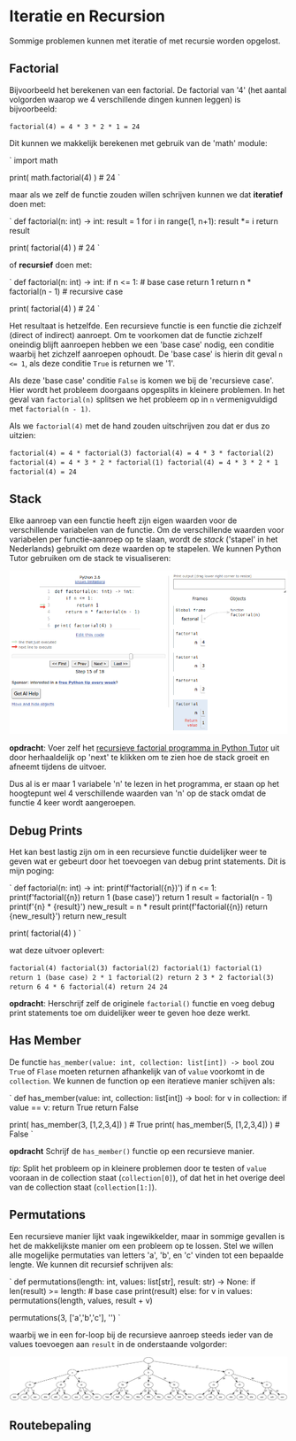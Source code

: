 # Iteratie en Recursion

Sommige problemen kunnen met iteratie of met recursie worden
opgelost.

## Factorial
Bijvoorbeeld het berekenen van een factorial. De factorial
van '4' (het aantal volgorden waarop we 4 verschillende dingen kunnen
leggen) is bijvoorbeeld:

`
factorial(4) = 4 * 3 * 2 * 1 = 24
`

Dit kunnen we makkelijk berekenen met gebruik van de 'math' module:

`
import math

print( math.factorial(4) ) # 24
`

maar als we zelf de functie zouden willen schrijven kunnen we dat
**iteratief** doen met:

`
def factorial(n: int) -> int:
    result = 1
    for i in range(1, n+1):
        result *= i
    return result

print( factorial(4) ) # 24
`

of **recursief** doen met:

`
def factorial(n: int) -> int:
    if n <= 1: # base case 
        return 1
    return n * factorial(n - 1) # recursive case


print( factorial(4) ) # 24
`

Het resultaat is hetzelfde. Een recursieve functie is een functie die
zichzelf (direct of indirect) aanroept. Om te voorkomen dat de functie
zichzelf oneindig blijft aanroepen hebben we een 'base case' nodig,
een conditie waarbij het zichzelf aanroepen ophoudt. De 'base case' is
hierin dit geval `n <= 1`, als deze conditie `True` is returnen we '1'.

Als deze 'base case' conditie `False` is komen we bij de 'recursieve
case'. Hier wordt het probleem doorgaans opgesplits in kleinere
problemen. In het geval van `factorial(n)` splitsen we het probleem op
in `n` vermenigvuldigd met `factorial(n - 1)`.

Als we `factorial(4)` met de hand zouden uitschrijven zou dat er dus
zo uitzien:

`
factorial(4) = 4 * factorial(3)
factorial(4) = 4 * 3 * factorial(2)
factorial(4) = 4 * 3 * 2 * factorial(1)
factorial(4) = 4 * 3 * 2 * 1
factorial(4) = 24
`

## Stack

Elke aanroep van een functie heeft zijn eigen waarden voor de
verschillende variabelen van de functie. Om de verschillende waarden
voor variabelen per functie-aanroep op te slaan, wordt de *stack*
('stapel' in het Nederlands) gebruikt om deze waarden op te
stapelen. We kunnen Python Tutor gebruiken om de stack te
visualiseren:

![python_tutor_stack.png](python_tutor_stack.png)

**opdracht**: Voer zelf het [recursieve factorial programma in Python Tutor](https://pythontutor.com/render.html#code=def%20factorial%28n%3A%20int%29%20-%3E%20int%3A%0A%20%20%20%20if%20n%20%3C%3D%201%3A%0A%20%20%20%20%20%20%20%20return%201%0A%20%20%20%20return%20n%20*%20factorial%28n%20-%201%29%0A%0Aprint%28%20factorial%284%29%20%29&cumulative=false&curInstr=14&heapPrimitives=nevernest&mode=display&origin=opt-frontend.js&py=3&rawInputLstJSON=%5B%5D&textReferences=false) uit door herhaaldelijk op 'next' te klikken om te zien hoe de stack groeit en afneemt tijdens de uitvoer.

Dus al is er maar 1 variabele 'n' te lezen in het programma, er staan
op het hoogtepunt wel 4 verschillende waarden van 'n' op de stack
omdat de functie 4 keer wordt aangeroepen.

## Debug Prints

Het kan best lastig zijn om in een recursieve functie duidelijker weer
te geven wat er gebeurt door het toevoegen van debug print
statements. Dit is mijn poging:

`
def factorial(n: int) -> int:
    print(f'factorial({n})')
    if n <= 1:
        print(f'factorial({n}) return 1 (base case)')
        return 1
    result = factorial(n - 1)
    print(f'{n} * {result}')
    new_result = n * result
    print(f'factorial({n}) return {new_result}')
    return new_result


print( factorial(4) )
`

wat deze uitvoer oplevert:

`
factorial(4)
factorial(3)
factorial(2)
factorial(1)
factorial(1) return 1 (base case)
2 * 1
factorial(2) return 2
3 * 2
factorial(3) return 6
4 * 6
factorial(4) return 24
24
`

**opdracht**: Herschrijf zelf de originele `factorial()` functie en
voeg debug print statements toe om duidelijker weer te geven hoe deze
werkt.


## Has Member

De functie `has_member(value: int, collection: list[int]) -> bool` zou
`True` of `Flase` moeten returnen afhankelijk van of `value` voorkomt
in de `collection`. We kunnen de function op een iteratieve manier
schijven als:

`
def has_member(value: int, collection: list[int]) -> bool:
    for v in collection:
        if value == v:
            return True
    return False

print( has_member(3, [1,2,3,4]) ) # True
print( has_member(5, [1,2,3,4]) ) # False
`

**opdracht** Schrijf de `has_member()` functie op een recursieve manier.

*tip:* Split het probleem op in kleinere problemen door te testen of
 `value` vooraan in de collection staat (`collection[0]`), of dat het
 in het overige deel van de collection staat (`collection[1:]`).

## Permutations

Een recursieve manier lijkt vaak ingewikkelder, maar in sommige
gevallen is het de makkelijkste manier om een probleem op te
lossen. Stel we willen alle mogelijke permutaties van letters 'a', 'b', en 'c'
vinden tot een bepaalde lengte. We kunnen dit recursief schrijven als:

`
def permutations(length: int, values: list[str], result: str) -> None:
    if len(result) >= length: # base case
        print(result)
    else:
        for v in values:
            permutations(length, values, result + v)

permutations(3, ['a','b','c'], '')
`

waarbij we in een for-loop bij de recursieve aanroep steeds ieder van de values
toevoegen aan `result` in de onderstaande volgorder:

![permutations.png](permutations.png)



## Routebepaling